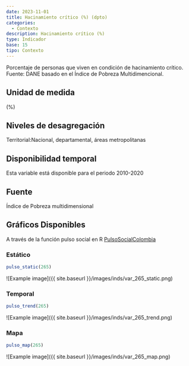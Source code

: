 ```yaml
---
date: 2023-11-01
title: Hacinamiento crítico (%) (dpto)
categories:
  - Contexto
description: Hacinamiento crítico (%)
type: Indicador
base: 15
tipo: Contexto
--- 
```


Porcentaje de personas que viven en condición de hacinamiento crítico.
Fuente: DANE basado en el Índice de Pobreza Multidimencional.

## Unidad de medida
(%)

## Niveles de desagregación
Territorial:Nacional, departamental, áreas metropolitanas

## Disponibilidad temporal
Esta variable está disponible para el periodo 2010-2020

## Fuente
Índice de Pobreza multidimensional

## Gráficos Disponibles

A través de la función pulso social en R [PulsoSocialColombia](https://github.com/pulsosocialcolombia/PulsoSocialColombia)

### Estático

``` R
pulso_static(265)
```

![Example image]({{ site.baseurl }}/images/inds/var_265_static.png)

### Temporal

``` R
pulso_trend(265)
```

![Example image]({{ site.baseurl }}/images/inds/var_265_trend.png)

### Mapa

``` R
pulso_map(265)
```

![Example image]({{ site.baseurl }}/images/inds/var_265_map.png)
